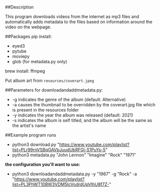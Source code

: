 ##Description

This program downloads videos from the internet as mp3 files and automatically adds metadata to the files based on information around the video on the webpage.

##Packages
pip install:
- eyed3 
- pytube 
- moviepy 
- glob (for metadata.py only)

brew install:
ffmpeg

Put album art from `resources/coverart.jpeg`

##Parameters
for downloadandaddmetadata.py:

- -g indicates the genre of the album (default: Alternative)
- -a causes the thumbnail to be overridden by the coverart.jpg file which is present in the resources folder
- -y indicates the year the album was released (default: 2021)
- -s indicates the album is self titled, and the album will be the same as the artist's name

##Example program runs

- python3 download.py "https://www.youtube.com/playlist?list=PLr99rnVSBqGAVbJuudUbRFGl-S1PuYs-5"
- python3 metadata.py "John Lennon" "Imagine" "Rock" "1971"

**the configuration you'll want to use:**
- python3 downloadandaddmetadata.py -y "1967" -g "Rock" -a "https://www.youtube.com/playlist?list=PL3PhWT10BW3VDM5IcVodrdUpVIhU8f7Z-"